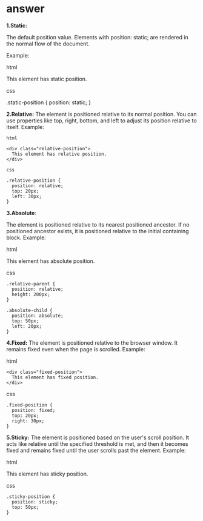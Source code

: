 # answer

**1.Static:**

The default position value. Elements with position: static; are rendered in the normal flow of the document.

Example:

  html
  <div class="static-position">
    This element has static position.
  </div>

  css
  
  .static-position {
    position: static;
  }
  
**2.Relative:**
The element is positioned relative to its normal position. You can use properties like top, right, bottom, and left to adjust its position relative to itself.
Example:
   
    html
    
    <div class="relative-position">
      This element has relative position.
    </div>
  
    css
    
    .relative-position {
      position: relative;
      top: 20px;
      left: 30px;
    }
    

**3.Absolute**:

The element is positioned relative to its nearest positioned ancestor. If no positioned ancestor exists, it is positioned relative to the initial containing block.
Example:

html
    <div class="relative-parent">
      <div class="absolute-child">
        This element has absolute position.
      </div>
    </div>

css

    .relative-parent {
      position: relative;
      height: 200px;
    }

    .absolute-child {
      position: absolute;
      top: 50px;
      left: 20px;
    }

    
**4.Fixed:**
The element is positioned relative to the browser window. It remains fixed even when the page is scrolled.
Example:

html
    
    <div class="fixed-position">
      This element has fixed position.
    </div>

css
    
    .fixed-position {
      position: fixed;
      top: 20px;
      right: 30px;
    }

    
**5.Sticky:**
The element is positioned based on the user's scroll position. It acts like relative until the specified threshold is met, and then it becomes fixed and remains fixed until the user scrolls past the element.
Example:

html
    <div class="sticky-position">
      This element has sticky position.
    </div>

css
    
    .sticky-position {
      position: sticky;
      top: 50px;
    }












